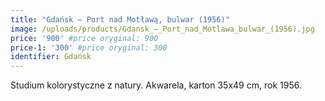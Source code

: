 ```yaml
---
title: "Gdańsk – Port nad Motławą, bulwar (1956)"
image: /uploads/products/Gdansk_–_Port_nad_Motlawa_bulwar_(1956).jpg
price: '900' #price oryginal: 900
price-1: '300' #price oryginal: 300
identifier: Gdańsk
---
```


Studium kolorystyczne z natury. Akwarela, karton 35x49 cm, rok 1956.